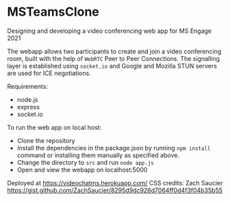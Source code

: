 # MSTeamsClone

Designing and developing a video conferencing web app for MS Engage 2021

The webapp allows two participants to create and join a video conferencing room, built with the help of `WebRTC` Peer to Peer Connections. The signalling layer is established using `socket.io` and Google and Mozilla STUN servers are used for ICE negotiations.

Requirements:

- node.js
- express
- socket.io

To run the web app on local host:

- Clone the repository
- Install the dependencies in the package.json by running `npm install` command or installing them manually as specified above.
- Change the directory to `src` and run `node app.js`
- Open and view the webapp on localhost:5000

Deployed at https://videochatms.herokuapp.com/
CSS credits: Zach Saucier https://gist.github.com/ZachSaucier/8295d9dc926d7064ff0d4f3f04b35b55
